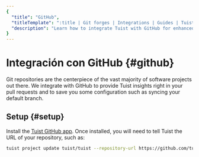 ```yaml
---
{
  "title": "GitHub",
  "titleTemplate": ":title | Git forges | Integrations | Guides | Tuist",
  "description": "Learn how to integrate Tuist with GitHub for enhanced workflows."
}
---
```

# Integración con GitHub {#github}

Git repositories are the centerpiece of the vast majority of software projects
out there. We integrate with GitHub to provide Tuist insights right in your pull
requests and to save you some configuration such as syncing your default branch.

## Setup {#setup}

Install the [Tuist GitHub app](https://github.com/marketplace/tuist). Once
installed, you will need to tell Tuist the URL of your repository, such as:

```sh
tuist project update tuist/tuist --repository-url https://github.com/tuist/tuist
```
